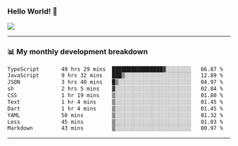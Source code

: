 ### Hello World! 👋

<a>
  <img align="center" src="https://github-readme-stats.vercel.app/api?username=megatunger&count_private=true&include_all_commits=true&bg_color=30,56CCF2,2F80ED&title_color=fff&text_color=fff" />
</a>

------
### 📊 My monthly development breakdown

<!--START_SECTION:waka-->

```txt
TypeScript       49 hrs 29 mins  ████████████████▓░░░░░░░░   66.87 %
JavaScript       9 hrs 32 mins   ███▒░░░░░░░░░░░░░░░░░░░░░   12.89 %
JSON             3 hrs 40 mins   █▒░░░░░░░░░░░░░░░░░░░░░░░   04.97 %
sh               2 hrs 5 mins    ▓░░░░░░░░░░░░░░░░░░░░░░░░   02.84 %
CSS              1 hr 19 mins    ▒░░░░░░░░░░░░░░░░░░░░░░░░   01.80 %
Text             1 hr 4 mins     ▒░░░░░░░░░░░░░░░░░░░░░░░░   01.45 %
Dart             1 hr 4 mins     ▒░░░░░░░░░░░░░░░░░░░░░░░░   01.45 %
YAML             58 mins         ▒░░░░░░░░░░░░░░░░░░░░░░░░   01.32 %
Less             45 mins         ▒░░░░░░░░░░░░░░░░░░░░░░░░   01.03 %
Markdown         43 mins         ▒░░░░░░░░░░░░░░░░░░░░░░░░   00.97 %
```

<!--END_SECTION:waka-->

------
